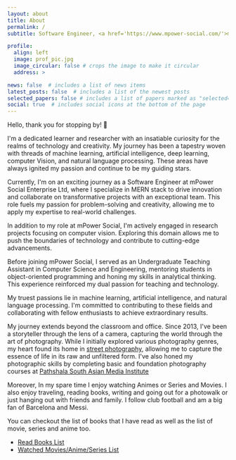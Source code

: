 ```yaml
---
layout: about
title: About
permalink: /
subtitle: Software Engineer, <a href='https://www.mpower-social.com/'>mPower Social Enterprises Ltd.</a>

profile:
  align: left
  image: prof_pic.jpg
  image_circular: false # crops the image to make it circular
  address: >

news: false  # includes a list of news items
latest_posts: false  # includes a list of the newest posts
selected_papers: false # includes a list of papers marked as "selected={true}"
social: true  # includes social icons at the bottom of the page
---
```

Hello, thank you for stopping by! 👋

I'm a dedicated learner and researcher with an insatiable curiosity for the realms of technology and creativity. My journey has been a tapestry woven with threads of machine learning, artificial intelligence, deep learning, computer Vision, and natural language processing. These areas have always ignited my passion and continue to be my guiding stars.

Currently, I'm on an exciting journey as a Software Engineer at mPower Social Enterprise Ltd, where  I specialize in MERN stack to drive innovation and collaborate on transformative projects with an exceptional team. This role fuels my passion for problem-solving and creativity, allowing me to apply my expertise to real-world challenges.

In addition to my role at mPower Social, I'm actively engaged in research projects focusing on computer vision. Exploring this domain allows me to push the boundaries of technology and contribute to cutting-edge advancements.

Before joining mPower Social, I served as an Undergraduate Teaching Assistant in Computer Science and Engineering, mentoring students in object-oriented programming and honing my skills in analytical thinking. This experience reinforced my dual passion for teaching and technology.

My truest passions lie in machine learning, artificial intelligence, and natural language processing. I'm committed to contributing to these fields and collaborating with fellow enthusiasts to achieve extraordinary results.

My journey extends beyond the classroom and office. Since 2013, I've been a storyteller through the lens of a camera, capturing the world through the art of photography. While I initially explored various photography genres, my heart found its home in <a href = 'https://www.instagram.com/kazimdalwakil_/'>street photography</a>, allowing me to capture the essence of life in its raw and unfiltered form. I've also honed my photographic skills by completing basic and foundation photography courses at <a href = 'https://pathshalainstitute.org/'>Pathshala South Asian Media Institute</a>

Moreover, In my spare time I enjoy watching Animes or Series and Movies. I also enjoy traveling, reading books, writing and going out for a photowalk or just hanging out with friends and family. I follow club football and am a big fan of Barcelona and Messi. 

You can checkout the list of books that I have read as well as the list of movie, series and anime too.  
* <a href = 'https://www.goodreads.com/review/list/120821892-kazi-md-al-wakil?shelf=read'>Read Books List</a>
* <a href = 'https://www.imdb.com/user/ur67407421/lists?ref_=nv_usr_lst_3'>Watched Movies/Anime/Series List</a>

